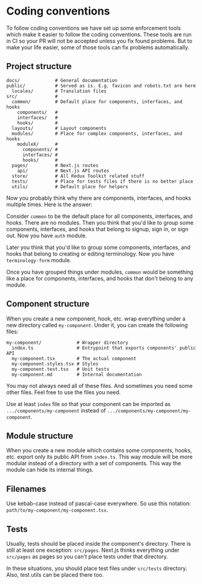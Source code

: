 # Coding conventions

To follow coding conventions we have set up some enforcement tools which make it
easier to follow the coding conventions. These tools are run in CI so your PR
will not be accepted unless you fix found problems. But to make your life
easier, some of those tools can fix problems automatically.

## Project structure

```
docs/             # General documentation
public/           # Served as is. E.g. favicon and robots.txt are here
  locales/        # Translation files
src/              #
  common/         # Default place for components, interfaces, and hooks
    components/   #
    interfaces/   #
    hooks/        #
  layouts/        # Layout components
  modules/        # Place for complex components, interfaces, and hooks
    moduleX/      #
      components/ #
      interfaces/ #
      hooks/      #
  pages/          # Next.js routes
    api/          # Next.js API routes
  store/          # All Redux Toolkit related stuff
  tests/          # Place for tests files if there is no better place
  utils/          # Default place for helpers
```

Now you probably think why there are components, interfaces, and hooks multiple
times. Here is the answer:

Consider `common` to be the default place for all components, interfaces, and
hooks. There are no modules. Then you think that you'd like to group some
components, interfaces, and hooks that belong to signup, sign in, or sign out.
Now you have `auth` module.

Later you think that you'd like to group some components, interfaces, and hooks
that belong to creating or editing terminology. Now you have `terminology-form`
module.

Once you have grouped things under modules, `common` would be something like
a place for components, interfaces, and hooks that don't belong to any module.

## Component structure

When you create a new component, hook, etc. wrap everything under a new
directory called `my-component`. Under it, you can create the following files:

```
my-component/             # Wrapper directory
  index.ts                # Entrypoint that exports components' public API
  my-component.tsx        # The actual component
  my-component.styles.tsx # Styles
  my-component.test.tsx   # Unit tests
  my-component.md         # Internal documentation
```

You may not always need all of these files. And sometimes you need some other
files. Feel free to use the files you need.

Use at least `index` file so that your component can be imported as
`.../components/my-component` instead of
`.../components/my-component/my-component`.

## Module structure

When you create a new module which contains some components, hooks, etc. export
only its public API from `index.ts`. This way module will be more modular
instead of a directory with a set of components. This way the module can hide
its internal things.

## Filenames

Use kebab-case instead of pascal-case everywhere. So use this notation:
`path/to/my-component/my-component.tsx`.

## Tests

Usually, tests should be placed inside the component's directory. There is still
at least one exception: `src/pages`. Next.js thinks everything under `src/pages`
as pages so you can't place tests under that directory.

In these situations, you should place test files under `src/tests` directory.
Also, test utils can be placed there too.
